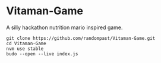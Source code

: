 # Vitaman-Game
A silly hackathon nutrition mario inspired game.

    git clone https://github.com/randompast/Vitaman-Game.git
    cd Vitaman-Game
    nvm use stable
    budo --open --live index.js
